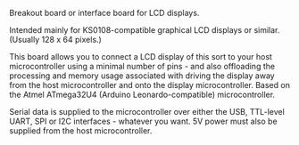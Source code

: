 
Breakout board or interface board for LCD displays.

Intended mainly for KS0108-compatible graphical LCD displays or similar. (Usually 128 x 64 pixels.)

This board allows you to connect a LCD display of this sort to your host microcontroller using a minimal number of pins - and also offloading the processing and memory usage
associated with driving the display away from the host microcontroller and onto the display microcontroller. Based on the Atmel ATmega32U4 (Arduino Leonardo-compatible)
microcontroller.

Serial data is supplied to the microcontroller over either the USB, TTL-level UART, SPI or I2C interfaces - whatever you want. 5V power must also be supplied from the host
microcontroller.
